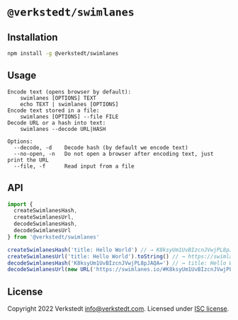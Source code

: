 `@verkstedt/swimlanes`
======================

Installation
------------

```sh
npm install -g @verkstedt/swimlanes
```

Usage
-----

```terminal
Encode text (opens browser by default):
    swimlanes [OPTIONS] TEXT
    echo TEXT | swimlanes [OPTIONS]
Encode text stored in a file:
    swimlanes [OPTIONS] --file FILE
Decode URL or a hash into text:
    swimlanes --decode URL|HASH

Options:
  --decode, -d    Decode hash (by default we encode text)
  --no-open, -n   Do not open a browser after encoding text, just print the URL
  --file, -f      Read input from a file
```

API
---

```js
import {
  createSwimlanesHash,
  createSwimlanesUrl,
  decodeSwimlanesHash,
  decodeSwimlanesUrl
} from '@verkstedt/swimlanes'

createSwimlanesHash('title: Hello World') // → K8ksyUm1UvBIzcnJVwjPL8pJAQA=
createSwimlanesUrl('title: Hello World').toString() // → https://swimlanes.io/#K8ksyUm1UvBIzcnJVwjPL8pJAQA=
decodeSwimlanesHash('K8ksyUm1UvBIzcnJVwjPL8pJAQA=') // → title: Hello World
decodeSwimlanesUrl(new URL('https://swimlanes.io/#K8ksyUm1UvBIzcnJVwjPL8pJAQA=')) // → title: Hello World
```

License
-------

Copyright 2022 Verkstedt <info@verkstedt.com>. Licensed under [ISC license](./LICENSE).
